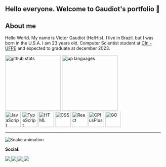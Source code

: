 
## Hello everyone. Welcome to Gaudiot's portfolio 👋
## About me
Hello World. My name is Victor Gaudiot (He/His), I live in Brazil, but I was born in the U.S.A. I am 23 years old, Computer Scientist student at [CIn - UFPE](https://portal.cin.ufpe.br/) and expected to graduate at december 2023.

<div class="stats">
	<img height="180em" alt="github stats" src="https://github-readme-stats.vercel.app/api?username=gaudiot&show_icons=true&theme=radical"/>
	<img height="180em" alt="up languages" src="https://github-readme-stats.vercel.app/api/top-langs/?username=gaudiot&theme=radical&hide=c%23,ruby,objective-c&layout=compact&langs_count=6" />
</div>

<div class="linguagens">
	<img alt="JavaScript" width=50 src="https://cdn.jsdelivr.net/gh/devicons/devicon/icons/javascript/javascript-original.svg" />
	<img alt="TypeScript" width=50 src="https://cdn.jsdelivr.net/gh/devicons/devicon/icons/typescript/typescript-original.svg" />
	<img alt="HTML" width=50 src="https://cdn.jsdelivr.net/gh/devicons/devicon/icons/html5/html5-original-wordmark.svg" />
	<img alt="CSS" width=50 src="https://cdn.jsdelivr.net/gh/devicons/devicon/icons/css3/css3-original-wordmark.svg" />
	<img alt="React" width=50 src="https://cdn.jsdelivr.net/gh/devicons/devicon/icons/react/react-original.svg" />
	<img alt="CPlusPlus" width=50 src="https://cdn.jsdelivr.net/gh/devicons/devicon/icons/cplusplus/cplusplus-original.svg" />
	<img alt="GO" width=50 src="https://cdn.jsdelivr.net/gh/devicons/devicon/icons/go/go-original-wordmark.svg" />
</div>
<hr/>

![Snake animation](https://github.com/gaudiot/gaudiot/blob/output/github-contribution-grid-snake.svg)

**Social:** 
<div class="sociais">
	<a href="https://www.linkedin.com/in/victor-gaudiot-7a26921a4/" target="_blank">
		<img src="https://img.shields.io/badge/LinkedIn-0077B5?style=for-the-badge&logo=linkedin&logoColor=white" target="_blank">
	</a>
	<a href="https://github.com/Gaudiot" target="_blank">
		<img src="https://img.shields.io/badge/GitHub-100000?style=for-the-badge&logo=github&logoColor=white" target="_blank">
	</a>
	<a href="mailto:contatorafaballerini@gmail.com" target="_blank">
		<img src="https://img.shields.io/badge/Gmail-D14836?style=for-the-badge&logo=gmail&logoColor=white" target="_blank">
	</a>
	<a href="https://www.twitch.tv/gaudiot" target="_blank">
		<img src="https://img.shields.io/badge/Twitch-9146FF?style=for-the-badge&logo=twitch&logoColor=white" />
	</a>
</div>

<!--
Para ajudar a fazer o README: https://stackedit.io/app#

IDEIAS:
- ⚡ Fun fact: ...
- 👯 I’m looking to collaborate on ...
- 🤔 I’m looking for help with ...
- 💬 Ask me about ...

jogo da cobra: 
Redes sociais: (linkedIn, gmail, twitch, github) https://dev.to/envoy_/150-badges-for-github-pnk
Conquistas
icones de tecnologia: https://devicon.dev/

Ver perfil de igor
Procurar perfis bonitos 

+informacoes ver: https://www.youtube.com/watch?v=TsaLQAetPLU
-->
